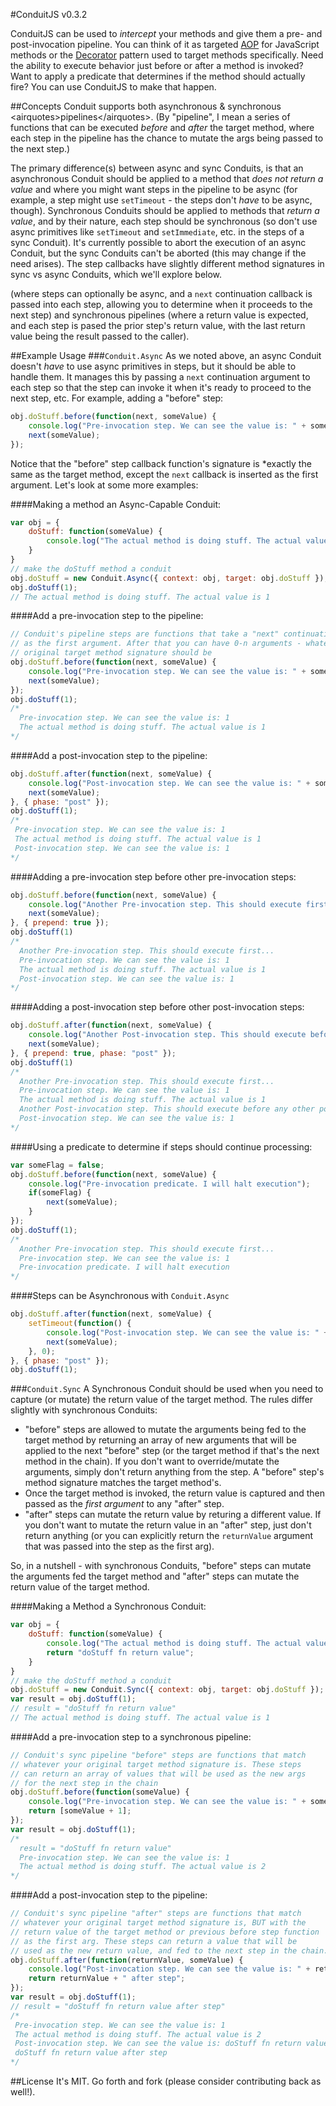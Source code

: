 #ConduitJS v0.3.2

ConduitJS can be used to *intercept* your methods and give them a pre- and post-invocation pipeline. You can think of it as targeted [AOP](http://en.wikipedia.org/wiki/Aspect-oriented_programming) for JavaScript methods or the [Decorator](http://en.wikipedia.org/wiki/Decorator_pattern) pattern used to target methods specifically. Need the ability to execute behavior just before or after a  method is invoked? Want to apply a predicate that determines if the method should actually fire? You can use ConduitJS to make that happen.

##Concepts
Conduit supports both asynchronous & synchronous &lt;airquotes&gt;pipelines&lt;/airquotes&gt;. (By "pipeline", I mean a series of functions that can be executed *before* and *after* the target method, where each step in the pipeline has the chance to mutate the args being passed to the next step.)

The primary difference(s) between async and sync Conduits, is that an asynchronous Conduit should be applied to a method that *does not return a value* and where you might want steps in the pipeline to be async (for example, a step might use `setTimeout` - the steps don't *have* to be async, though). Synchronous Conduits should be applied to methods that *return a value*, and by their nature, each step should be synchronous (so don't use async primitives like `setTimeout` and `setImmediate`, etc. in the steps of a sync Conduit). It's currently possible to abort the execution of an async Conduit, but the sync Conduits can't be aborted (this may change if the need arises). The step callbacks have slightly different method signatures in sync vs async Conduits, which we'll explore below.

 (where steps can optionally be async, and a `next` continuation callback is passed into each step, allowing you to determine when it proceeds to the next step) and synchronous pipelines (where a return value is expected, and each step is pased the prior step's return value, with the last return value being the result passed to the caller).

##Example Usage
###`Conduit.Async`
As we noted above, an async Conduit doesn't *have* to use async primitives in steps, but it should be able to handle them. It manages this by passing a `next` continuation argument to each step so that the step can invoke it when it's ready to proceed to the next step, etc. For example, adding a "before" step:

```javascript
obj.doStuff.before(function(next, someValue) {
    console.log("Pre-invocation step. We can see the value is: " + someValue);
    next(someValue);
});
```

Notice that the "before" step callback function's signature is *exactly the same as the target method, except the `next` callback is inserted as the first argument. Let's look at some more examples:

####Making a method an Async-Capable Conduit:

```javascript
var obj = {
    doStuff: function(someValue) {
        console.log("The actual method is doing stuff. The actual value is " + someValue);
    }
}
// make the doStuff method a conduit
obj.doStuff = new Conduit.Async({ context: obj, target: obj.doStuff });
obj.doStuff(1);
// The actual method is doing stuff. The actual value is 1
```

####Add a pre-invocation step to the pipeline:

```javascript
// Conduit's pipeline steps are functions that take a "next" continuation callback
// as the first argument. After that you can have 0-n arguments - whatever your
// original target method signature should be
obj.doStuff.before(function(next, someValue) {
    console.log("Pre-invocation step. We can see the value is: " + someValue);
    next(someValue);
});
obj.doStuff(1);
/*
  Pre-invocation step. We can see the value is: 1
  The actual method is doing stuff. The actual value is 1 
*/
```

####Add a post-invocation step to the pipeline:

```javascript
obj.doStuff.after(function(next, someValue) {
    console.log("Post-invocation step. We can see the value is: " + someValue);
    next(someValue);
}, { phase: "post" });
obj.doStuff(1);
/*
 Pre-invocation step. We can see the value is: 1
 The actual method is doing stuff. The actual value is 1
 Post-invocation step. We can see the value is: 1 
*/
```

####Adding a pre-invocation step before other pre-invocation steps:

```javascript
obj.doStuff.before(function(next, someValue) {
    console.log("Another Pre-invocation step. This should execute first...");
    next(someValue);
}, { prepend: true });
obj.doStuff(1)
/*
  Another Pre-invocation step. This should execute first... 
  Pre-invocation step. We can see the value is: 1
  The actual method is doing stuff. The actual value is 1
  Post-invocation step. We can see the value is: 1 
*/
```

####Adding a post-invocation step before other post-invocation steps:

```javascript
obj.doStuff.after(function(next, someValue) {
    console.log("Another Post-invocation step. This should execute before any other post-invocation steps...");
    next(someValue);
}, { prepend: true, phase: "post" });
obj.doStuff(1)
/*
  Another Pre-invocation step. This should execute first...
  Pre-invocation step. We can see the value is: 1
  The actual method is doing stuff. The actual value is 1
  Another Post-invocation step. This should execute before any other post-invocation steps...
  Post-invocation step. We can see the value is: 1 
*/
```

####Using a predicate to determine if steps should continue processing:

```javascript
var someFlag = false;
obj.doStuff.before(function(next, someValue) {
    console.log("Pre-invocation predicate. I will halt execution");
    if(someFlag) {
    	next(someValue);
   	}
});
obj.doStuff(1);
/*
  Another Pre-invocation step. This should execute first...
  Pre-invocation step. We can see the value is: 1
  Pre-invocation predicate. I will halt execution 
*/
```

####Steps can be Asynchronous with `Conduit.Async`

```javascript
obj.doStuff.after(function(next, someValue) {
	setTimeout(function() {
		console.log("Post-invocation step. We can see the value is: " + someValue);
	    next(someValue);
	}, 0);
}, { phase: "post" });
obj.doStuff(1);
```

###`Conduit.Sync`
A Synchronous Conduit should be used when you need to capture (or mutate) the return value of the target method. The rules differ slightly with synchronous Conduits:

* "before" steps are allowed to mutate the arguments being fed to the target method by returning an array of new arguments that will be applied to the next "before" step (or the target method if that's the next method in the chain). If you don't want to override/mutate the arguments, simply don't return anything from the step. A "before" step's method signature matches the target method's.
* Once the target method is invoked, the return value is captured and then passed as the *first argument* to any "after" step.
* "after" steps can mutate the return value by returing a different value. If you don't want to mutate the return value in an "after" step, just don't return anything (or you can explicitly return the `returnValue` argument that was passed into the step as the first arg).

So, in a nutshell - with synchronous Conduits, "before" steps can mutate the arguments fed the target method and "after" steps can mutate the return value of the target method.


####Making a Method a Synchronous Conduit:
```javascript
var obj = {
    doStuff: function(someValue) {
        console.log("The actual method is doing stuff. The actual value is " + someValue);
        return "doStuff fn return value";
    }
}
// make the doStuff method a conduit
obj.doStuff = new Conduit.Sync({ context: obj, target: obj.doStuff });
var result = obj.doStuff(1);
// result = "doStuff fn return value"
// The actual method is doing stuff. The actual value is 1
```

####Add a pre-invocation step to a synchronous pipeline:

```javascript
// Conduit's sync pipeline "before" steps are functions that match 
// whatever your original target method signature is. These steps
// can return an array of values that will be used as the new args
// for the next step in the chain
obj.doStuff.before(function(someValue) {
    console.log("Pre-invocation step. We can see the value is: " + someValue);
    return [someValue + 1];
});
var result = obj.doStuff(1);
/*
  result = "doStuff fn return value"
  Pre-invocation step. We can see the value is: 1 
  The actual method is doing stuff. The actual value is 2 
*/
```

####Add a post-invocation step to the pipeline:

```javascript
// Conduit's sync pipeline "after" steps are functions that match 
// whatever your original target method signature is, BUT with the
// return value of the target method or previous before step function
// as the first arg. These steps can return a value that will be
// used as the new return value, and fed to the next step in the chain.
obj.doStuff.after(function(returnValue, someValue) {
    console.log("Post-invocation step. We can see the value is: " + returnValue);
    return returnValue + " after step";
});
var result = obj.doStuff(1);
// result = "doStuff fn return value after step"
/*
 Pre-invocation step. We can see the value is: 1
 The actual method is doing stuff. The actual value is 2
 Post-invocation step. We can see the value is: doStuff fn return value
 doStuff fn return value after step 
*/
```

##License
It's MIT. Go forth and fork (please consider contributing back as well!).